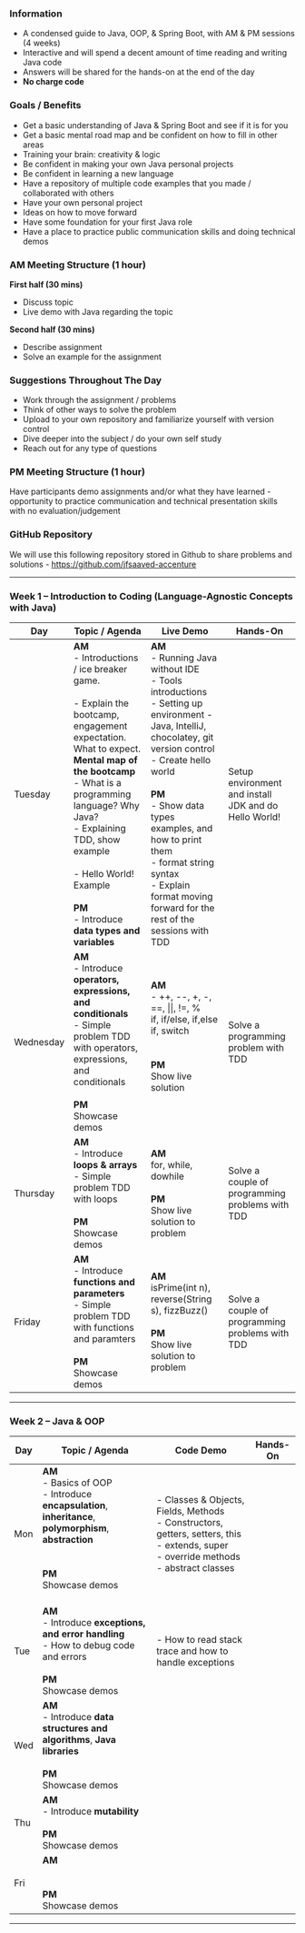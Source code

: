 ### **Information**
- A condensed guide to Java, OOP, & Spring Boot, with AM & PM sessions (4 weeks)
- Interactive and will spend a decent amount of time reading and writing Java code
- Answers will be shared for the hands-on at the end of the day
- **No charge code**
### **Goals / Benefits**
- Get a basic understanding of Java & Spring Boot and see if it is for you
- Get a basic mental road map and be confident on how to fill in other areas
- Training your brain: creativity & logic
- Be confident in making your own Java personal projects
- Be confident in learning a new language
- Have a repository of multiple code examples that you made / collaborated with others
- Have your own personal project
- Ideas on how to move forward
- Have some foundation for your first Java role
- Have a place to practice public communication skills and doing technical demos
### **AM Meeting Structure (1 hour)**
**First half (30 mins)** 
- Discuss topic
- Live demo with Java regarding the topic

**Second half (30 mins)** 
- Describe assignment
- Solve an example for the assignment
### **Suggestions Throughout The Day**
- Work through the assignment / problems
- Think of other ways to solve the problem
- Upload to your own repository and familiarize yourself with version control
- Dive deeper into the subject / do your own self study
- Reach out for any type of questions
### **PM Meeting Structure (1 hour)**
Have participants demo assignments and/or what they have learned - opportunity to practice communication and technical presentation skills with no evaluation/judgement
### **GitHub Repository**
We will use this following repository stored in Github to share problems and solutions - https://github.com/jfsaaved-accenture

---
### **Week 1 – Introduction to Coding (Language-Agnostic Concepts with Java)**

| Day       | Topic / Agenda                                                                                                                                                                                                                                                                                                                | Live Demo                                                                                                                                                                                                                                                                                                                                 | Hands-On                                              |
| --------- | ----------------------------------------------------------------------------------------------------------------------------------------------------------------------------------------------------------------------------------------------------------------------------------------------------------------------------- | ----------------------------------------------------------------------------------------------------------------------------------------------------------------------------------------------------------------------------------------------------------------------------------------------------------------------------------------- | ----------------------------------------------------- |
| Tuesday   | **AM**<br>- Introductions / ice breaker game. <br><br>- Explain the bootcamp, engagement expectation. What to expect. **Mental map of the bootcamp**<br>- What is a programming language? Why Java?<br>- Explaining TDD, show example<br><br>- Hello World! Example<br><br>**PM**<br>- Introduce **data types and variables** | **AM**<br>- Running Java without IDE<br>- Tools introductions<br>- Setting up environment - Java, IntelliJ, chocolatey, git version control<br>- Create hello world<br><br>**PM**<br>- Show data types examples, and how to print them<br>- format string syntax<br>- Explain format moving forward for the rest of the sessions with TDD | Setup environment and install JDK and do Hello World! |
| Wednesday | **AM**<br>- Introduce **operators, expressions, and conditionals**<br>- Simple problem TDD with operators, expressions, and conditionals<br><br>**PM**<br>Showcase demos                                                                                                                                                      | **AM**<br>- ++, --, +, -, ==, \|\|, !=, %<br>if, if/else, if,else if, switch<br><br><br>**PM**<br>Show live solution<br><br>                                                                                                                                                                                                              | Solve a programming problem with TDD                  |
| Thursday  | **AM**<br>- Introduce **loops & arrays**<br>- Simple problem TDD with loops<br><br>**PM**<br>Showcase demos                                                                                                                                                                                                                   | **AM**<br>for, while, dowhile<br><br>**PM**<br>Show live solution to problem                                                                                                                                                                                                                                                              | Solve a couple of programming problems with TDD       |
| Friday    | **AM**<br>- Introduce **functions and parameters**<br>- Simple problem TDD with functions and paramters<br><br>**PM**<br>Showcase demos                                                                                                                                                                                       | **AM**<br>isPrime(int n), reverse(String s), fizzBuzz()<br><br>**PM**<br>Show live solution to problem                                                                                                                                                                                                                                    | Solve a couple of programming problems with TDD       |

---
### **Week 2 – Java & OOP**

| Day | Topic / Agenda                                                                                                                                             | Code Demo                                                                                                                                      | Hands-On |
| --- | ---------------------------------------------------------------------------------------------------------------------------------------------------------- | ---------------------------------------------------------------------------------------------------------------------------------------------- | -------- |
| Mon | **AM**<br>- Basics of OOP<br>- Introduce **encapsulation**, **inheritance**, **polymorphism**, **abstraction**<br><br><br>**PM**<br>Showcase demos<br><br> | - Classes & Objects, Fields, Methods<br>- Constructors, getters, setters, this<br>- extends, super<br>- override methods<br>- abstract classes |          |
| Tue | **AM**<br>- Introduce **exceptions, and error handling**<br>- How to debug code and errors<br><br>**PM**<br>Showcase demos<br>                             | - How to read stack trace and how to handle exceptions                                                                                         |          |
| Wed | **AM**<br>- Introduce **data structures and algorithms**, **Java libraries**<br><br>**PM**<br>Showcase demos<br>                                           |                                                                                                                                                |          |
| Thu | **AM**<br>- Introduce **mutability**<br><br>**PM**<br>Showcase demos                                                                                       |                                                                                                                                                |          |
| Fri | **AM**<br><br><br>**PM**<br>Showcase demos                                                                                                                 |                                                                                                                                                |          |

---